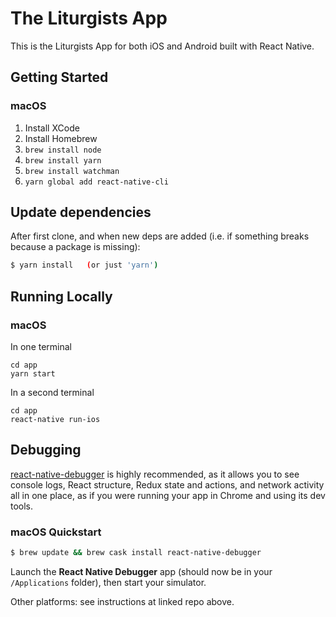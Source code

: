 # The Liturgists App

This is the Liturgists App for both iOS and Android built with React Native.

## Getting Started

### macOS

1. Install XCode
1. Install Homebrew
1. `brew install node`
1. `brew install yarn`
1. `brew install watchman`
1. `yarn global add react-native-cli`

## Update dependencies

After first clone, and when new deps are added (i.e. if something breaks
because a package is missing):

```sh
$ yarn install   (or just 'yarn')
```

## Running Locally

### macOS

In one terminal

```
cd app
yarn start
```

In a second terminal

```
cd app
react-native run-ios
```

## Debugging

[react-native-debugger](https://github.com/jhen0409/react-native-debugger) is
highly recommended, as it allows you to see console logs, React structure,
Redux state and actions, and network activity all in one place, as if you were
running your app in Chrome and using its dev tools.

### macOS Quickstart

```sh
$ brew update && brew cask install react-native-debugger
```

Launch the **React Native Debugger** app (should now be in your `/Applications` folder),
then start your simulator.

Other platforms: see instructions at linked repo above.
